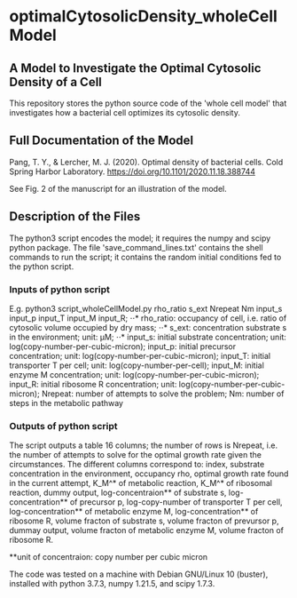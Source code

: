 # optimalCytosolicDensity_wholeCellModel

## A Model to Investigate the Optimal Cytosolic Density of a Cell

This repository stores the python source code of the 'whole cell model' that investigates how a bacterial cell optimizes its cytosolic density.

## Full Documentation of the Model

Pang, T. Y., & Lercher, M. J. (2020). Optimal density of bacterial cells. Cold Spring Harbor Laboratory. https://doi.org/10.1101/2020.11.18.388744

See Fig. 2 of the manuscript for an illustration of the model.

## Description of the Files

The python3 script encodes the model; it requires the numpy and scipy python package. The file 'save_command_lines.txt' contains the shell commands to run the script; it contains the random initial conditions fed to the python script.

### Inputs of python script

E.g. python3 script_wholeCellModel.py rho_ratio s_ext Nrepeat Nm input_s input_p input_T input_M input_R;
⋅⋅* rho_ratio: occupancy of cell, i.e. ratio of cytosolic volume occupied by dry mass;
⋅⋅* s_ext: concentration substrate s in the environment; unit: µM;
⋅⋅* input_s: initial substrate concentration; unit: log(copy-number-per-cubic-micron);
input_p: initial precursor concentration; unit: log(copy-number-per-cubic-micron);
input_T: initial transporter T per cell; unit: log(copy-number-per-cell);
input_M: initial enzyme M concentration; unit: log(copy-number-per-cubic-micron);
input_R: initial ribosome R concentration; unit: log(copy-number-per-cubic-micron);
Nrepeat: number of attempts to solve the problem;
Nm: number of steps in the metabolic pathway

### Outputs of python script

The script outputs a table 16 columns; the number of rows is Nrepeat, i.e. the number of attempts to solve for the optimal growth rate given the circumstances.
The different columns correspond to: index, substrate concentration in the environment, occupancy rho, optimal growth rate found in the current attempt, K_M^* of metabolic reaction, K_M^* of ribosomal reaction, dummy output, log-concentraion** of substrate s, log-concentration** of precursor p, log-copy-number of transporter T per cell, log-concentration** of metabolic enzyme M, log-concentration** of ribosome R, volume fracton of substrate s, volume fracton of prevursor p, dummay output, volume fracton of metabolic enzyme M, volume fracton of ribosome R.

**unit of concentraion: copy number per cubic micron

The code was tested on a machine with Debian GNU/Linux 10 (buster), installed with python 3.7.3, numpy 1.21.5, and scipy 1.7.3.
